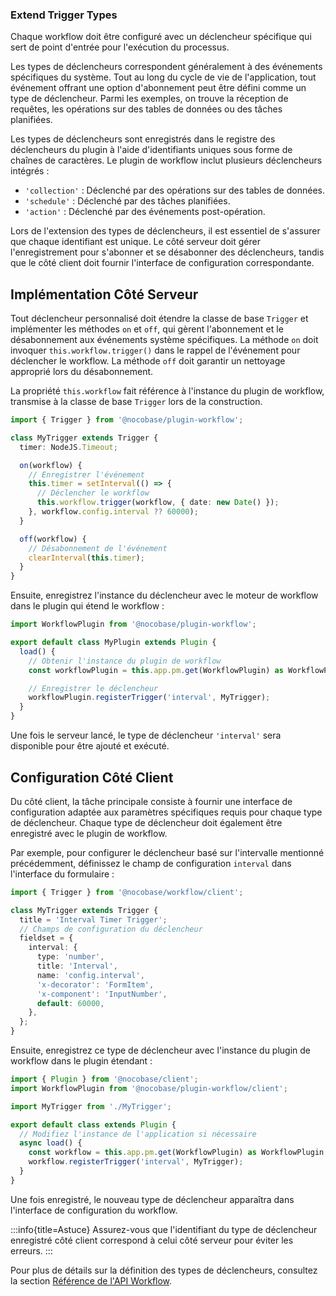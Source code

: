 ### **Extend Trigger Types**

Chaque workflow doit être configuré avec un déclencheur spécifique qui sert de point d'entrée pour l'exécution du processus.

Les types de déclencheurs correspondent généralement à des événements spécifiques du système. Tout au long du cycle de vie de l'application, tout événement offrant une option d'abonnement peut être défini comme un type de déclencheur. Parmi les exemples, on trouve la réception de requêtes, les opérations sur des tables de données ou des tâches planifiées.

Les types de déclencheurs sont enregistrés dans le registre des déclencheurs du plugin à l'aide d'identifiants uniques sous forme de chaînes de caractères. Le plugin de workflow inclut plusieurs déclencheurs intégrés :

- `'collection'` : Déclenché par des opérations sur des tables de données.
- `'schedule'` : Déclenché par des tâches planifiées.
- `'action'` : Déclenché par des événements post-opération.

Lors de l'extension des types de déclencheurs, il est essentiel de s'assurer que chaque identifiant est unique. Le côté serveur doit gérer l'enregistrement pour s'abonner et se désabonner des déclencheurs, tandis que le côté client doit fournir l'interface de configuration correspondante.

## **Implémentation Côté Serveur**

Tout déclencheur personnalisé doit étendre la classe de base `Trigger` et implémenter les méthodes `on` et `off`, qui gèrent l'abonnement et le désabonnement aux événements système spécifiques. La méthode `on` doit invoquer `this.workflow.trigger()` dans le rappel de l'événement pour déclencher le workflow. La méthode `off` doit garantir un nettoyage approprié lors du désabonnement.

La propriété `this.workflow` fait référence à l'instance du plugin de workflow, transmise à la classe de base `Trigger` lors de la construction.

```ts
import { Trigger } from '@nocobase/plugin-workflow';

class MyTrigger extends Trigger {
  timer: NodeJS.Timeout;

  on(workflow) {
    // Enregistrer l'événement
    this.timer = setInterval(() => {
      // Déclencher le workflow
      this.workflow.trigger(workflow, { date: new Date() });
    }, workflow.config.interval ?? 60000);
  }

  off(workflow) {
    // Désabonnement de l'événement
    clearInterval(this.timer);
  }
}
```

Ensuite, enregistrez l'instance du déclencheur avec le moteur de workflow dans le plugin qui étend le workflow :

```ts
import WorkflowPlugin from '@nocobase/plugin-workflow';

export default class MyPlugin extends Plugin {
  load() {
    // Obtenir l'instance du plugin de workflow
    const workflowPlugin = this.app.pm.get(WorkflowPlugin) as WorkflowPlugin;

    // Enregistrer le déclencheur
    workflowPlugin.registerTrigger('interval', MyTrigger);
  }
}
```

Une fois le serveur lancé, le type de déclencheur `'interval'` sera disponible pour être ajouté et exécuté.

## **Configuration Côté Client**

Du côté client, la tâche principale consiste à fournir une interface de configuration adaptée aux paramètres spécifiques requis pour chaque type de déclencheur. Chaque type de déclencheur doit également être enregistré avec le plugin de workflow.

Par exemple, pour configurer le déclencheur basé sur l'intervalle mentionné précédemment, définissez le champ de configuration `interval` dans l'interface du formulaire :

```ts
import { Trigger } from '@nocobase/workflow/client';

class MyTrigger extends Trigger {
  title = 'Interval Timer Trigger';
  // Champs de configuration du déclencheur
  fieldset = {
    interval: {
      type: 'number',
      title: 'Interval',
      name: 'config.interval',
      'x-decorator': 'FormItem',
      'x-component': 'InputNumber',
      default: 60000,
    },
  };
}
```

Ensuite, enregistrez ce type de déclencheur avec l'instance du plugin de workflow dans le plugin étendant :

```ts
import { Plugin } from '@nocobase/client';
import WorkflowPlugin from '@nocobase/plugin-workflow/client';

import MyTrigger from './MyTrigger';

export default class extends Plugin {
  // Modifiez l'instance de l'application si nécessaire
  async load() {
    const workflow = this.app.pm.get(WorkflowPlugin) as WorkflowPlugin;
    workflow.registerTrigger('interval', MyTrigger);
  }
}
```

Une fois enregistré, le nouveau type de déclencheur apparaîtra dans l'interface de configuration du workflow.

:::info{title=Astuce}
Assurez-vous que l'identifiant du type de déclencheur enregistré côté client correspond à celui côté serveur pour éviter les erreurs.
:::

Pour plus de détails sur la définition des types de déclencheurs, consultez la section [Référence de l'API Workflow](./api#pluginregisterTrigger).
